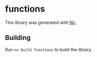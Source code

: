 # functions

This library was generated with [Nx](https://nx.dev).

## Building

Run `nx build functions` to build the library.
